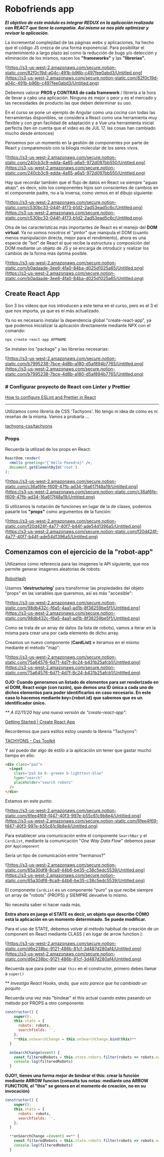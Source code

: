 # Robofriends app

**_El objetivo de este módulo es integrar REDUX en la aplicación realizada con REACT que tiene la compañía. Así mismo se nos pide optimizar y revisar la aplicación._**

La incremental complejidad de las páginas webs y aplicaciones, ha hecho que el código JS crezca de una forma exponencial. Para posibilitar el mantenimiento a largo plazo así como la reducción de bugs y/o detección y eliminación de los mismos, nacen los **"frameworks"** y las **"librerías".**

![https://s3-us-west-2.amazonaws.com/secure.notion-static.com/82f0c19d-a04c-491b-b96b-c497fee0abd3/Untitled.png](https://s3-us-west-2.amazonaws.com/secure.notion-static.com/82f0c19d-a04c-491b-b96b-c497fee0abd3/Untitled.png)

Debemos valorar **PROS y CONTRAS de cada framework** / librería a la hora de llevar a cabo una aplicación. Ninguna es mejor o peor y es el mercado y las necesidades de producto las que deben determinar su uso.

En el curso se pone un ejemplo de Angular como una cocina con todas las herramientas disponibles, se considera a React como una herramienta muy flexible y con gran facilidad de adaptación y a Vue una herramienta inicial perfecta (ten en cuenta que el video es de JUL 17, las cosas han cambiado mucho desde entonces)

Pensemos por un momento en la gestión de componentes por parte de React y comparemoslo con la bilogía molecular de los seres vivos.

![https://s3-us-west-2.amazonaws.com/secure.notion-static.com/240cb3c9-edda-4a65-a6a5-972d097bb550/Untitled.png](https://s3-us-west-2.amazonaws.com/secure.notion-static.com/240cb3c9-edda-4a65-a6a5-972d097bb550/Untitled.png)

Hay que recordar también que el flujo de datos en React va siempre "aguas abajo", es decir, sólo los componentes hijos son conscientes de cambios en el componente padre, no a la inversa, como vemos en el dibujo siguiente:

![https://s3-us-west-2.amazonaws.com/secure.notion-static.com/c530bc33-044f-4f73-b1d2-2ad53ead5c6c/Untitled.png](https://s3-us-west-2.amazonaws.com/secure.notion-static.com/c530bc33-044f-4f73-b1d2-2ad53ead5c6c/Untitled.png)

Otra de las características más importantes de React es el manejo del **DOM virtual**. Ya no somos nosotros el "pintor" que manipula el DOM (cuanto menos manipulación directa, mejor para el rendimiento), ahora es una especie de "bot" de React el que recibe la estructura y composición del DOM mediante un objeto de JS y se encarga de introducir y realizar los cambios de la forma más óptima posible.

![https://s3-us-west-2.amazonaws.com/secure.notion-static.com/b0adaade-3ee6-4fa0-84ba-d025d1025a65/Untitled.png](https://s3-us-west-2.amazonaws.com/secure.notion-static.com/b0adaade-3ee6-4fa0-84ba-d025d1025a65/Untitled.png)

## Create React App

Son 3 los vídeos que nos introducen a este tema en el curso, pero es el 3 el que nos importa, ya que es el más actualizado.

Ya no es necesario instalar la dependencia global "create-react-app", ya que podemos inicializar la aplicación directamente mediante NPX con el comando:

```jsx
npx create-react-app APPNAME
```

Se instalan los "package" y las librerías necesarias:

![https://s3-us-west-2.amazonaws.com/secure.notion-static.com/b7995238-7bce-4d8b-a180-d5af894b7765/Untitled.png](https://s3-us-west-2.amazonaws.com/secure.notion-static.com/b7995238-7bce-4d8b-a180-d5af894b7765/Untitled.png)

### # Configurar proyecto de React con Linter y Prettier

[How to configure ESLint and Prettier in React](https://www.imaginarycloud.com/blog/how-to-configure-eslint-prettier-in-react/)

---

Utilizamos como librería de CSS 'Tachyons'. No tengo ni idea de cómo es ni reseñas de la misma. Vamos a probarla ...

[tachyons-css/tachyons](https://github.com/tachyons-css/tachyons)

### Props

Recuerda la utilizad de los props en React:

```jsx
ReactDom.render(
  <Hello greeting="{'Hello Peeedro}" />,
  document.getElementById('root')
);
```

![https://s3-us-west-2.amazonaws.com/secure.notion-static.com/c36af6fe-f609-47fb-ad34-16a617f48a19/Untitled.png](https://s3-us-west-2.amazonaws.com/secure.notion-static.com/c36af6fe-f609-47fb-ad34-16a617f48a19/Untitled.png)

Si utilizamos la notación de funciones en lugar de la de clases, podemos pasarle los **"props"** como argumentos de la función:

![https://s3-us-west-2.amazonaws.com/secure.notion-static.com/f20d424f-4a77-40f7-b44f-ade54d1396a5/Untitled.png](https://s3-us-west-2.amazonaws.com/secure.notion-static.com/f20d424f-4a77-40f7-b44f-ade54d1396a5/Untitled.png)

## Comenzamos con el ejercicio de la "robot-app"

Utilizamos como referencia para las imagenes la API siguiente, que nos permite generar imagenes aleatorias de robots:

[RoboHash](https://robohash.org/)

Usamos **'destructuring'** para transformar las propiedades del objeto "props" en las variables que queremos, así es más "accesible":

![https://s3-us-west-2.amazonaws.com/secure.notion-static.com/98db432c-f6a5-4aa1-ad1b-8f38259be5f1/Untitled.png](https://s3-us-west-2.amazonaws.com/secure.notion-static.com/98db432c-f6a5-4aa1-ad1b-8f38259be5f1/Untitled.png)

Como se trata de un array de datos (la lista de robots), vamos a iterar en la misma para crear una **<Card>** por cada elemento de dicho array.

Creamos un nuevo componente (**CardList)** e iteramos en el mismo mediante el método "map":

![https://s3-us-west-2.amazonaws.com/secure.notion-static.com/75a64576-6d71-4d7f-8c24-b431b25afcb1/Untitled.png](https://s3-us-west-2.amazonaws.com/secure.notion-static.com/75a64576-6d71-4d7f-8c24-b431b25afcb1/Untitled.png)

**OJO: Cuando generamos un listado de elementos para ser renderizado en el DOM, React exige (con razón), que demos una ID única a cada uno de dichos elementos para poder identificarlos en caso necesario. En este caso lo hacemos mediante key={robot.id} que sabemos que es un identificador único.**

_\*\* A 02/11/20 hay una nueva versión de "create-react-app":_

[Getting Started | Create React App](https://create-react-app.dev/docs/getting-started/#quick-start)

Recordemos que para estilos estoy usando la librería "Tachyons":

[TACHYONS - Css Toolkit](https://tachyons.io/)

Y así puedo dar algo de estilo a la aplicación sin tener que gastar mucho tiempo en ello:

```html
<div class="pa2">
  <input
    class="pa3 ba b--greeen b-lighttest-blue"
    type="search"
    placeholder="search robots"
  />
</div>
```

Estamos en este punto:

![https://s3-us-west-2.amazonaws.com/secure.notion-static.com/6fee4f69-f447-40f3-997e-b55c61c9b8e4/Untitled.png](https://s3-us-west-2.amazonaws.com/secure.notion-static.com/6fee4f69-f447-40f3-997e-b55c61c9b8e4/Untitled.png)

Para establecer una comunicación entre el componente `SearchBar` y el `CardList`, mediante la comunicación "_One Way Data Flow_" debemos pasar por `AppComponent`

Sería un tipo de comunicación entre "hermanos?"

![https://s3-us-west-2.amazonaws.com/secure.notion-static.com/65a30df8-8ca9-44b6-be35-c38c5edc5539/Untitled.png](https://s3-us-west-2.amazonaws.com/secure.notion-static.com/65a30df8-8ca9-44b6-be35-c38c5edc5539/Untitled.png)

El componente `CardList` es un componente "puro" ya que recibe siempre un array de "robots" (PROPS) y SIEMPRE devuelve lo mismo.

No necesita saber ni hacer nada más.

**Entra ahora en juego el STATE es decir, un objeto que describe CÓMO está la aplicación en un momento determinado. Se puede modificar.**

Para el uso de STATE, debemos volver al método habitual de creación de un component en React mediante CLASS ( en lugar de arrow function ):

![https://s3-us-west-2.amazonaws.com/secure.notion-static.com/d6e238bc-9121-486b-81cf-3d487d280af4/Untitled.png](https://s3-us-west-2.amazonaws.com/secure.notion-static.com/d6e238bc-9121-486b-81cf-3d487d280af4/Untitled.png)

Recuerda que para poder usar `this` en el constructor, primero debes llamar a `super()`

\*\* _Investiga React Hooks, anda, que esto parece que ha cambiado un poquito_

Recuerda una vez más "bindear" el this actual cuando estes pasando un método por PROPS a otro componente:

```jsx
constructor() {
    super();
    this.state = {
      robots: robots,
      searchfields: '',
    };
    **this.onSearchChange = this.onSearchChange.bind(this)**
  }

  onSearchChange(event) {
    const filteredRobots = this.state.robots.filter(robots => robots.name.toLowerCase().includes(this.state.searchfields.toLowerCase()))
    console.log(filteredRobots)
  }
```

**OJO!!, tienes una forma mejor de bindear el this: crear la función mediante ARROW funcion (consulta tus notas: mediante una ARROW FUNCTION, el "this" se genera en el momento de creación, no en su invocación)**

```jsx
constructor() {
    super();
    this.state = {
      robots: robots,
      searchfields: '',
    };
  }

  **onSearchChange =(event) =>** {
    const filteredRobots = this.state.robots.filter(robots => robots.name.toLowerCase().includes(this.state.searchfields.toLowerCase()))
    console.log(filteredRobots)
  }
```

